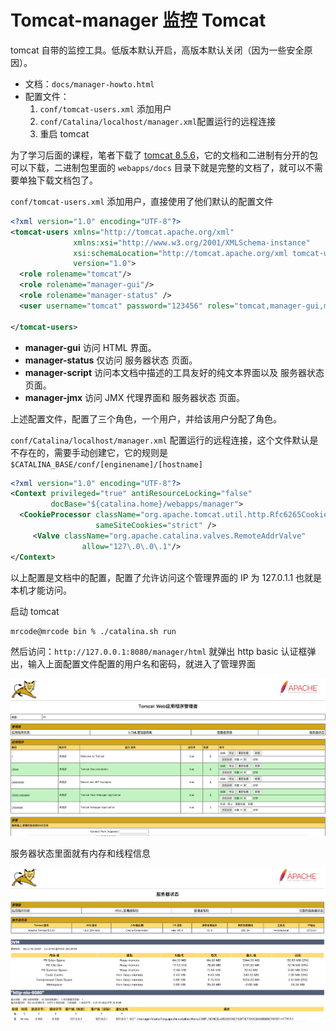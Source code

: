 # Tomcat-manager 监控 Tomcat

tomcat 自带的监控工具。低版本默认开启，高版本默认关闭（因为一些安全原因）。

- 文档：`docs/manager-howto.html`
- 配置文件：
  1. `conf/tomcat-users.xml` 添加用户
  2. `conf/Catalina/localhost/manager.xml`配置运行的远程连接
  3. 重启 tomcat

为了学习后面的课程，笔者下载了 [tomcat 8.5.6](https://tomcat.apache.org/download-80.cgi)，它的文档和二进制有分开的包可以下载，二进制包里面的 `webapps/docs` 目录下就是完整的文档了，就可以不需要单独下载文档包了。

`conf/tomcat-users.xml` 添加用户，直接使用了他们默认的配置文件

```xml
<?xml version="1.0" encoding="UTF-8"?>
<tomcat-users xmlns="http://tomcat.apache.org/xml"
              xmlns:xsi="http://www.w3.org/2001/XMLSchema-instance"
              xsi:schemaLocation="http://tomcat.apache.org/xml tomcat-users.xsd"
              version="1.0">
  <role rolename="tomcat"/>
  <role rolename="manager-gui"/>
  <role rolename="manager-status" />
  <user username="tomcat" password="123456" roles="tomcat,manager-gui,manager-status"/>

</tomcat-users>

```

- **manager-gui** 访问 HTML 界面。
- **manager-status** 仅访问 服务器状态 页面。
- **manager-script**  访问本文档中描述的工具友好的纯文本界面以及 服务器状态 页面。
- **manager-jmx** 访问 JMX 代理界面和 服务器状态 页面。

上述配置文件，配置了三个角色，一个用户，并给该用户分配了角色。



`conf/Catalina/localhost/manager.xml` 配置运行的远程连接，这个文件默认是不存在的，需要手动创建它，它的规则是 `$CATALINA_BASE/conf/[enginename]/[hostname]`

```xml
<?xml version="1.0" encoding="UTF-8"?>
<Context privileged="true" antiResourceLocking="false"
         docBase="${catalina.home}/webapps/manager">
  <CookieProcessor className="org.apache.tomcat.util.http.Rfc6265CookieProcessor"
                   sameSiteCookies="strict" />
     <Valve className="org.apache.catalina.valves.RemoteAddrValve"
                allow="127\.0\.0\.1"/>
</Context>
```

以上配置是文档中的配置，配置了允许访问这个管理界面的 IP 为 127.0.1.1 也就是本机才能访问。

启动 tomcat 

```bash
mrcode@mrcode bin % ./catalina.sh run
```

然后访问：`http://127.0.0.1:8080/manager/html` 就弹出 http basic 认证框弹出，输入上面配置文件配置的用户名和密码，就进入了管理界面

![image-20210125214202463](./assets/image-20210125214202463.png) 

服务器状态里面就有内存和线程信息

![image-20210125214524106](./assets/image-20210125214524106.png)

